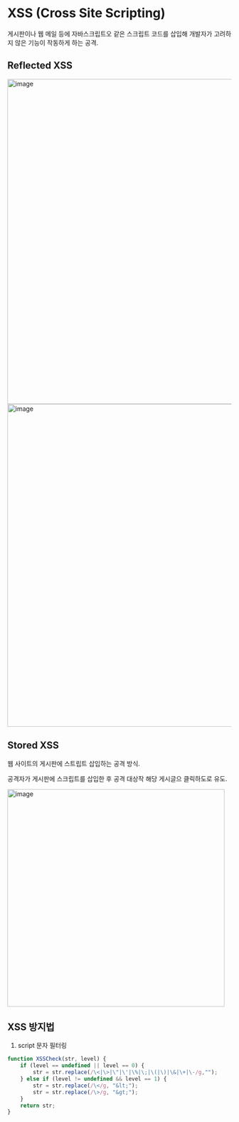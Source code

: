 # XSS (Cross Site Scripting)

게시판이나 웹 메일 등에 자바스크립트오 같은 스크립트 코드를 삽입해 개발자가 고려하지 않은 기능이 작동하게 하는 공격.

## Reflected XSS

<img width="729" alt="image" src="https://user-images.githubusercontent.com/38755868/206629498-8e8b086a-7b13-453b-8a4c-e3e03bc12111.png">
<img width="724" alt="image" src="https://user-images.githubusercontent.com/38755868/206629599-1c0fb0bc-a411-422f-bde3-62fb8cd86f0f.png">

## Stored XSS

웹 사이트의 게시판에 스트립트 삽입하는 공격 방식.

공격자가 게시판에 스크립트를 삽입한 후 공격 대상작 해당 게시글으 클릭하도로 유도.

<img width="488" alt="image" src="https://user-images.githubusercontent.com/38755868/206629969-9bdada15-d3da-45ff-966a-325a68f7ba9a.png">

## XSS 방지법

1. script 문자 필터링

```javascript
function XSSCheck(str, level) {
    if (level == undefined || level == 0) {
        str = str.replace(/\<|\>|\"|\'|\%|\;|\(|\)|\&|\+|\-/g,"");
    } else if (level != undefined && level == 1) {
        str = str.replace(/\</g, "&lt;");
        str = str.replace(/\>/g, "&gt;");
    }
    return str;
}
```
